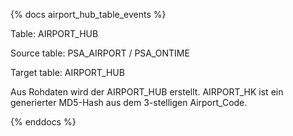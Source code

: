 {% docs airport_hub_table_events %}

Table: AIRPORT_HUB

Source table: PSA_AIRPORT / PSA_ONTIME

Target table: AIRPORT_HUB

Aus Rohdaten wird der AIRPORT_HUB erstellt. AIRPORT_HK ist ein generierter MD5-Hash aus dem 3-stelligen Airport_Code.

{% enddocs %}